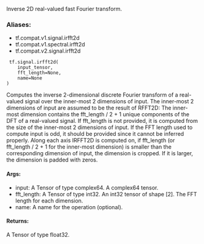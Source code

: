 Inverse 2D real-valued fast Fourier transform.
### Aliases:
- tf.compat.v1.signal.irfft2d
- tf.compat.v1.spectral.irfft2d
- tf.compat.v2.signal.irfft2d

```
 tf.signal.irfft2d(
    input_tensor,
    fft_length=None,
    name=None
)
```
Computes the inverse 2-dimensional discrete Fourier transform of a real-valued signal over the inner-most 2 dimensions of input.
The inner-most 2 dimensions of input are assumed to be the result of RFFT2D: The inner-most dimension contains the fft_length / 2 + 1 unique components of the DFT of a real-valued signal. If fft_length is not provided, it is computed from the size of the inner-most 2 dimensions of input. If the FFT length used to compute input is odd, it should be provided since it cannot be inferred properly.
Along each axis IRFFT2D is computed on, if fft_length (or fft_length / 2 + 1 for the inner-most dimension) is smaller than the corresponding dimension of input, the dimension is cropped. If it is larger, the dimension is padded with zeros.
#### Args:
- input: A Tensor of type complex64. A complex64 tensor.
- fft_length: A Tensor of type int32. An int32 tensor of shape [2]. The FFT length for each dimension.
- name: A name for the operation (optional).
#### Returns:
A Tensor of type float32.

